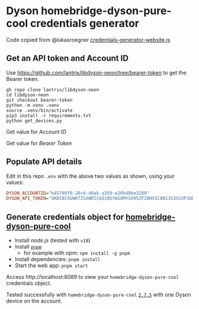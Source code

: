 # Dyson homebridge-dyson-pure-cool credentials generator

Code copied from @lukasroegner [credentials-generator-website.js](https://github.com/lukasroegner/homebridge-dyson-pure-cool/blob/master/src/credentials-generator-website.js)

## Get an API token and Account ID

Use https://github.com/lantrix/libdyson-neon/tree/bearer-token to get the Bearer token.

```shell
gh repo clone lantrix/libdyson-neon
cd libdyson-neon
git checkout bearer-token
python -m venv .venv
source .venv/bin/activate
pip3 install -r requirements.txt
python get_devices.py
```

Get value for _Account ID_

Get value for _Bearer Token_

## Populate API details

Edit in this repo `.env` with the above two values as shown, using your values:

```ini
DYSON_ACCOUNTID="b45790f0-26cd-40ab-a359-e20b48be3290"
DYSON_API_TOKEN="OKDCBCXUWKTZSXWRIC6Q1QGYW1OMYSO95ZF2BHVIC0N1JU3X1OPJQEEF8AC8OFD0-1"
```

## Generate credentials object for [homebridge-dyson-pure-cool](https://github.com/lukasroegner/homebridge-dyson-pure-cool)

- Install _node.js_ (tested with `v18`)
- Install [`pnpm`](https://pnpm.io/installation)
  - for example with _npm_: `npm install -g pnpm`
- Install dependencies:  `pnpm install`
- Start the web app: `pnpm start`

Access http://localhost:8089 to view your `homebridge-dyson-pure-cool` credentials object.

Tested successfully with `homebridge-dyson-pure-cool` [`2.7.5`](https://www.npmjs.com/package/homebridge-dyson-pure-cool/v/2.7.5) with one Dyson device on the account.

